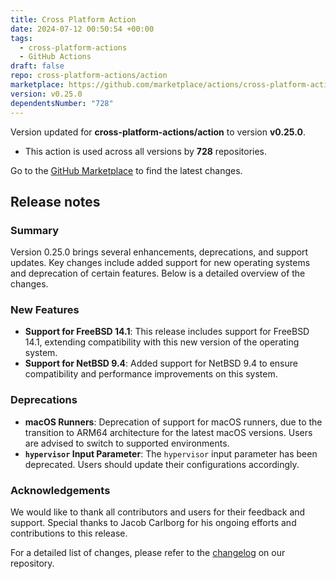 ```yaml
---
title: Cross Platform Action
date: 2024-07-12 00:50:54 +00:00
tags:
  - cross-platform-actions
  - GitHub Actions
draft: false
repo: cross-platform-actions/action
marketplace: https://github.com/marketplace/actions/cross-platform-action
version: v0.25.0
dependentsNumber: "728"
---
```



Version updated for **cross-platform-actions/action** to version **v0.25.0**.
- This action is used across all versions by **728** repositories.

Go to the [GitHub Marketplace](https://github.com/marketplace/actions/cross-platform-action) to find the latest changes.

## Release notes

### Summary

Version 0.25.0 brings several enhancements, deprecations, and support updates. Key changes include added support for new operating systems and deprecation of certain features. Below is a detailed overview of the changes.

### New Features

- **Support for FreeBSD 14.1**: This release includes support for FreeBSD 14.1, extending compatibility with this new version of the operating system.
- **Support for NetBSD 9.4**: Added support for NetBSD 9.4 to ensure compatibility and performance improvements on this system.

### Deprecations

- **macOS Runners**: Deprecation of support for macOS runners, due to the transition to ARM64 architecture for the latest macOS versions. Users are advised to switch to supported environments.
- **`hypervisor` Input Parameter**: The `hypervisor` input parameter has been deprecated. Users should update their configurations accordingly.

### Acknowledgements

We would like to thank all contributors and users for their feedback and support. Special thanks to Jacob Carlborg for his ongoing efforts and contributions to this release.

For a detailed list of changes, please refer to the [changelog](changelog.md) on our repository.
